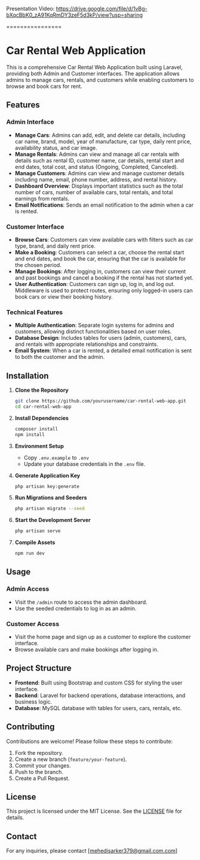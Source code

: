 Presentation Video:
https://drive.google.com/file/d/1vBg-bXqcBbK0_zA91KqRmDY3zeF5d3kP/view?usp=sharing

================

# Car Rental Web Application

This is a comprehensive Car Rental Web Application built using Laravel, providing both Admin and Customer interfaces. The application allows admins to manage cars, rentals, and customers while enabling customers to browse and book cars for rent.

## Features

### Admin Interface
- **Manage Cars**: Admins can add, edit, and delete car details, including car name, brand, model, year of manufacture, car type, daily rent price, availability status, and car image.
- **Manage Rentals**: Admins can view and manage all car rentals with details such as rental ID, customer name, car details, rental start and end dates, total cost, and status (Ongoing, Completed, Canceled).
- **Manage Customers**: Admins can view and manage customer details including name, email, phone number, address, and rental history.
- **Dashboard Overview**: Displays important statistics such as the total number of cars, number of available cars, total rentals, and total earnings from rentals.
- **Email Notifications**: Sends an email notification to the admin when a car is rented.

### Customer Interface
- **Browse Cars**: Customers can view available cars with filters such as car type, brand, and daily rent price.
- **Make a Booking**: Customers can select a car, choose the rental start and end dates, and book the car, ensuring that the car is available for the chosen period.
- **Manage Bookings**: After logging in, customers can view their current and past bookings and cancel a booking if the rental has not started yet.
- **User Authentication**: Customers can sign up, log in, and log out. Middleware is used to protect routes, ensuring only logged-in users can book cars or view their booking history.

### Technical Features
- **Multiple Authentication**: Separate login systems for admins and customers, allowing distinct functionalities based on user roles.
- **Database Design**: Includes tables for users (admin, customers), cars, and rentals with appropriate relationships and constraints.
- **Email System**: When a car is rented, a detailed email notification is sent to both the customer and the admin.

## Installation

1. **Clone the Repository**
   ```bash
   git clone https://github.com/yourusername/car-rental-web-app.git
   cd car-rental-web-app
   ```

2. **Install Dependencies**
   ```bash
   composer install
   npm install
   ```

3. **Environment Setup**
   - Copy `.env.example` to `.env`
   - Update your database credentials in the `.env` file.

4. **Generate Application Key**
   ```bash
   php artisan key:generate
   ```

5. **Run Migrations and Seeders**
   ```bash
   php artisan migrate --seed
   ```

6. **Start the Development Server**
   ```bash
   php artisan serve
   ```

7. **Compile Assets**
   ```bash
   npm run dev
   ```

## Usage

### Admin Access
- Visit the `/admin` route to access the admin dashboard.
- Use the seeded credentials to log in as an admin.
  
### Customer Access
- Visit the home page and sign up as a customer to explore the customer interface.
- Browse available cars and make bookings after logging in.

## Project Structure

- **Frontend**: Built using Bootstrap and custom CSS for styling the user interface.
- **Backend**: Laravel for backend operations, database interactions, and business logic.
- **Database**: MySQL database with tables for users, cars, rentals, etc.

## Contributing

Contributions are welcome! Please follow these steps to contribute:
1. Fork the repository.
2. Create a new branch (`feature/your-feature`).
3. Commit your changes.
4. Push to the branch.
5. Create a Pull Request.

## License

This project is licensed under the MIT License. See the [LICENSE](LICENSE) file for details.

## Contact

For any inquiries, please contact [mehedisarker379@gmail.com.com]
